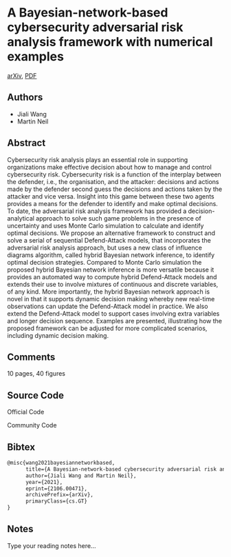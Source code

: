 
# A Bayesian-network-based cybersecurity adversarial risk analysis framework with numerical examples

[arXiv](https://arxiv.org/abs/2106.0471), [PDF](https://arxiv.org/pdf/2106.0471.pdf)

## Authors

- Jiali Wang
- Martin Neil

## Abstract

Cybersecurity risk analysis plays an essential role in supporting organizations make effective decision about how to manage and control cybersecurity risk. Cybersecurity risk is a function of the interplay between the defender, i.e., the organisation, and the attacker: decisions and actions made by the defender second guess the decisions and actions taken by the attacker and vice versa. Insight into this game between these two agents provides a means for the defender to identify and make optimal decisions. To date, the adversarial risk analysis framework has provided a decision-analytical approach to solve such game problems in the presence of uncertainty and uses Monte Carlo simulation to calculate and identify optimal decisions. We propose an alternative framework to construct and solve a serial of sequential Defend-Attack models, that incorporates the adversarial risk analysis approach, but uses a new class of influence diagrams algorithm, called hybrid Bayesian network inference, to identify optimal decision strategies. Compared to Monte Carlo simulation the proposed hybrid Bayesian network inference is more versatile because it provides an automated way to compute hybrid Defend-Attack models and extends their use to involve mixtures of continuous and discrete variables, of any kind. More importantly, the hybrid Bayesian network approach is novel in that it supports dynamic decision making whereby new real-time observations can update the Defend-Attack model in practice. We also extend the Defend-Attack model to support cases involving extra variables and longer decision sequence. Examples are presented, illustrating how the proposed framework can be adjusted for more complicated scenarios, including dynamic decision making.

## Comments

10 pages, 40 figures

## Source Code

Official Code



Community Code



## Bibtex

```tex
@misc{wang2021bayesiannetworkbased,
      title={A Bayesian-network-based cybersecurity adversarial risk analysis framework with numerical examples}, 
      author={Jiali Wang and Martin Neil},
      year={2021},
      eprint={2106.00471},
      archivePrefix={arXiv},
      primaryClass={cs.GT}
}
```

## Notes

Type your reading notes here...

